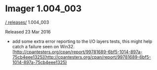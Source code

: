 # Imager 1.004_003

[ / ](..) [releases/](./) 1.004_003

Released 23 Mar 2016

 - add some extra error reporting to the I/O layers tests, this might help catch a failure seen on Win32. [http://cpantesters.org/cpan/report/99781689-6bf5-1014-897a-75cb4eee1325](http://cpantesters.org/cpan/report/99781689-6bf5-1014-897a-75cb4eee1325)